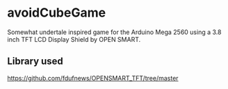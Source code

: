 # avoidCubeGame
Somewhat undertale inspired game for the Arduino Mega 2560 using a 3.8 inch TFT LCD Display Shield by OPEN SMART.

## Library used
https://github.com/fdufnews/OPENSMART_TFT/tree/master
